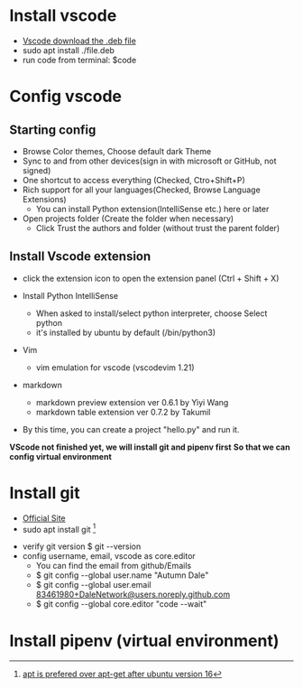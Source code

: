 # Install vscode
* [Vscode download the .deb file](https://code.visualstudio.com/docs/setup/linux)
* sudo apt install ./file.deb
* run code from terminal: $code

# Config vscode
## Starting config
* Browse Color themes, Choose default dark Theme
* Sync to and from other devices(sign in with microsoft or GitHub, not signed)
* One shortcut to access everything (Checked, Ctro+Shift+P)
* Rich support for all your languages(Checked, Browse Language Extensions)
    - You can install Python extension(IntelliSense etc.) here or later
* Open projects folder (Create the folder when necessary)
    - Click Trust the authors and folder (without trust the parent folder)

## Install Vscode extension
* click the extension icon to open the extension panel (Ctrl + Shift + X) 
* Install Python IntelliSense
    - When asked to install/select python interpreter, choose Select python
    - it's installed by ubuntu by default (/bin/python3)
* Vim
    - vim emulation for vscode (vscodevim 1.21)
* markdown 
    - markdown preview extension ver 0.6.1 by Yiyi Wang
    - markdown table extension ver 0.7.2 by Takumil

* By this time, you can create a project "hello.py" and run it.

**VScode not finished yet, we will install git and pipenv first**
**So that we can config virtual environment**

# Install git
* [Official Site](https://git-scm.com/download/linux)
* sudo apt install git [^1] 

[^1]: [apt is prefered over apt-get after ubuntu version 16](https://linuxhint.com/diff_apt_vs_aptget/)  

* verify git version $ git --version
* config username, email, vscode as core.editor 
    * You can find the email from github/Emails
    * $ git config --global user.name "Autumn Dale"
    * $ git config --global user.email 83461980+DaleNetwork@users.noreply.github.com
    * $ git config --global core.editor "code --wait"

# Install pipenv (virtual environment)

